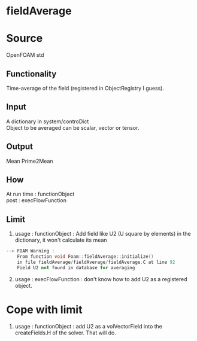 # fieldAverage

# Source
OpenFOAM std

## Functionality
Time-average of the field (registered in ObjectRegistry I guess).

## Input
A dictionary in system/controDict    
Object to be averaged can be scalar, vector or tensor.

## Output
Mean Prime2Mean 

## How
At run time : functionObject   
post        : execFlowFunction

## Limit
1. usage : functionObject : Add field like U2 (U square by elements) in the dictionary, it won't calculate its mean
```cpp
--> FOAM Warning :
    From function void Foam::fieldAverage::initialize()
    in file fieldAverage/fieldAverage/fieldAverage.C at line 92
    Field U2 not found in database for averaging
```
2. usage : execFlowFunction : don't know how to add U2 as a registered object.

# Cope with limit
1. usage : functionObject : add U2 as a volVectorField into the createFields.H of the solver. That will do.
